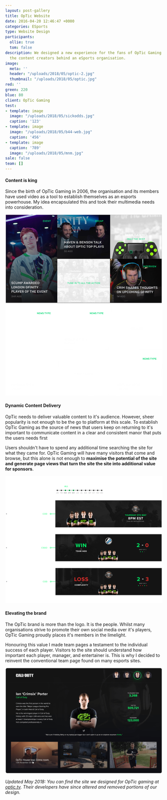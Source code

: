 ```yaml
---
layout: post-gallery
title: OpTic Website
date: 2016-04-20 12:46:47 +0000
categories: ESports
type: Website Design
participants:
  ollie: true
  tom: false
description: We designed a new experience for the fans of OpTic Gaming that empowers
  the content creators behind an eSports organisation.
image:
  meta: ''
  header: "/uploads/2018/05/optic-2.jpg"
  thumbnail: "/uploads/2018/05/optic.jpg"
red: ''
green: 220
blue: 80
client: OpTic Gaming
test:
- template: image
  image: "/uploads/2018/05/sickodds.jpg"
  caption: '123'
- template: image
  image: "/uploads/2018/05/b44-web.jpg"
  caption: '456'
- template: image
  caption: '789'
  image: "/uploads/2018/05/mnm.jpg"
sale: false
team: []
---
```

#### Content is king

Since the birth of OpTic Gaming in 2006, the organisation and its members have used video as a tool to establish themselves as an esports powerhouse. My idea encapsulated this and took their multimedia needs into consideration.

![OpTic Gaming News](/uploads/2016/04/optic-img-1.png "Homepage Feed")

#### Dynamic Content Delivery

OpTic needs to deliver valuable content to it's audience. However, sheer popularity is not enough to be the go to platform at this scale. To establish OpTic Gaming as the source of news that users keep on returning to it's important to communicate content in a clear and consistent manor that puts the users needs first

Users shouldn't have to spend any additional time searching the site for what they came for. OpTic Gaming will have many visitors that come and browse, but this alone is not enough to **maximise the potential of the site and generate page views that turn the site the site into additional value for sponsors**.

![OpTic Gaming Matches](/uploads/2016/04/optic-img-2.png "Match Feed")

#### Elevating the brand

The OpTic brand is more than the logo. It is the people. Whilst many organisations strive to promote their own social media over it's players, OpTic Gaming proudly places it's members in the limelight.

Honouring this value I made team pages a testament to the individual success of each player. Visitors to the site should understand how important each player, manager, and entertainer is. This is why I decided to reinvent the conventional team page found on many esports sites.

![OpTic Gaming Team](/uploads/2016/04/optic-img-3.png "Team Player Profile")

_Updated May 2018: You can find the site we designed for OpTic gaming at_ [_optic.tv_](http://optic.tv/ "OpTic Website")_. Their developers have since altered and removed portions of our design._